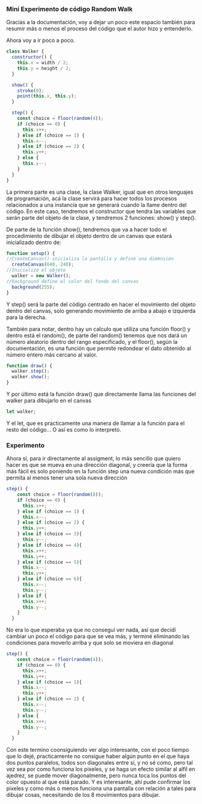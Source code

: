 ### Mini Experimento de código Random Walk
Gracias a la documentación, voy a dejar un poco este espacio también para resumir más o menos el proceso del código que el autor hizo y entenderlo.

Ahora voy a ir poco a poco.

``` js
class Walker {
  constructor() {
    this.x = width / 2;
    this.y = height / 2;
  }

  show() {
    stroke(0);
    point(this.x, this.y);
  }

  step() {
    const choice = floor(random(4));
    if (choice == 0) {
      this.x++;
    } else if (choice == 1) {
      this.x--;
    } else if (choice == 2) {
      this.y++;
    } else {
      this.y--;
    }
  }
}
```

La primera parte es una clase, la clase Walker, igual que en otros lenguajes de programación, acá la clase servirá para hacer todos los procesos relacionados a una instancia que se generará cuando la llame dentro del código. En este caso, tendremos el constructor que tendra las variables que serán parte del objeto de la clase, y tendremos 2 funciones: show() y step().

De parte de la función show(), tendremos que va a hacer todo el procedimiento de dibujar el objeto dentro de un canvas que estará inicializado dentro de:
``` js
function setup() {
//CreateCanvas() inicializa la pantalla y define una dimensión
  createCanvas(640, 240);
//Inicializa el objeto
  walker = new Walker();
//background define el color del fondo del canvas
  background(255);
}
```
Y step() será la parte del código centrado en hacer el movimiento del objeto dentro del canvas, solo generando movimiento de arriba a abajo e izquierda para la derecha.

También para notar, dentro hay un calculo que utiliza una función floor() y dentro está el random(), de parte del random() tenemos que nos dará un número aleatorio dentro del rango especificado, y el floor(), según la documentación, es una función que permite redondear el dato obtenido al número entero más cercano al valor.

```js
function draw() {
  walker.step();
  walker.show();
}
```
Y por último está la función draw() que directamente llama las funciones del walker para dibujarlo en el canvas
``` js
let walker;
```
Y el let, que es practicamente una manera de llamar a la función para el resto del código... O así es como lo interpreto.

### Experimento
Ahora sí, para ir directamente al assigment, lo más sencillo que quiero hacer es que se mueva en una dirección diagonal, y creería que la forma más fácil es solo poniendo en la función step una nueva condición más que permita al menos tener una sola nueva dirección

```js
step() {
    const choice = floor(random(8));
    if (choice == 0) {
      this.x++;
    } else if (choice == 1) {
      this.x--;
    } else if (choice == 2) {
      this.y++;
    } else if (choice == 3){
      this.y--;
    } else if (choice == 4){
      this.x++;
      this.y++;
    } else if (choice == 5){
      this.x--;
      this.y++;
    } else if (choice == 6){
      this.x--;
      this.y--;
    } else if {
      this.x++;
      this.y--;
    }
  }
```

No era lo que esperaba ya que no conseguí ver nada, así que decidí cambiar un poco el código para que se vea más, y terminé eliminando las condiciones para moverlo arriba y que solo se moviera en diagonal

```js
step() {
    const choice = floor(random(4));
    if (choice == 0) {
      this.x++;
      this.y++;
    } else if (choice == 1){
      this.x--;
      this.y++;
    } else if (choice == 2) {
      this.x--;
      this.y--;
    } else {
      this.x++;
      this.y--;
    }
  }
```

Con este termino coonsiguiendo ver algo interesante, con el poco tiempo que lo dejé, practicamente no consigue haber algún punto en el que haya dos puntos paralelos, todos son diagonales entre sí, y no sé como, pero tal vez sea por como funciona los pixeles, y se haga un efecto similar al alfil en ajedrez, se puede mover diagonalmente, pero nunca toca los puntos del color opuesto al que está parado. Y es interesante, ahí pude confirmar los pixeles y como más o menos funciona una pantalla con relación a tales para dibujar cosas, necesitando de los 8 movimientos para dibujar.

